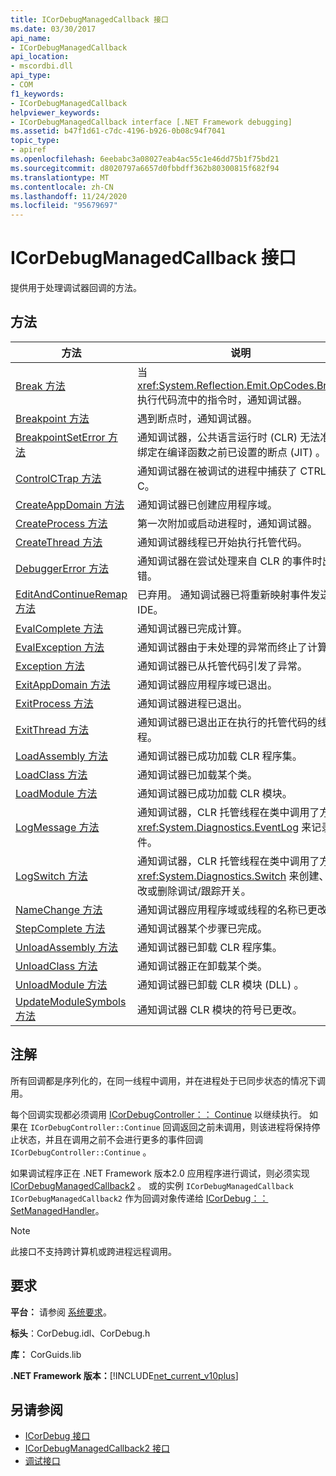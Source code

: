 ```yaml
---
title: ICorDebugManagedCallback 接口
ms.date: 03/30/2017
api_name:
- ICorDebugManagedCallback
api_location:
- mscordbi.dll
api_type:
- COM
f1_keywords:
- ICorDebugManagedCallback
helpviewer_keywords:
- ICorDebugManagedCallback interface [.NET Framework debugging]
ms.assetid: b47f1d61-c7dc-4196-b926-0b08c94f7041
topic_type:
- apiref
ms.openlocfilehash: 6eebabc3a08027eab4ac55c1e46dd75b1f75bd21
ms.sourcegitcommit: d8020797a6657d0fbbdff362b80300815f682f94
ms.translationtype: MT
ms.contentlocale: zh-CN
ms.lasthandoff: 11/24/2020
ms.locfileid: "95679697"
---
```

# <a name="icordebugmanagedcallback-interface"></a>ICorDebugManagedCallback 接口

提供用于处理调试器回调的方法。  
  
## <a name="methods"></a>方法  
  
|方法|说明|  
|------------|-----------------|  
|[Break 方法](icordebugmanagedcallback-break-method.md)|当 <xref:System.Reflection.Emit.OpCodes.Break> 执行代码流中的指令时，通知调试器。|  
|[Breakpoint 方法](icordebugmanagedcallback-breakpoint-method.md)|遇到断点时，通知调试器。|  
|[BreakpointSetError 方法](icordebugmanagedcallback-breakpointseterror-method.md)|通知调试器，公共语言运行时 (CLR) 无法准确绑定在编译函数之前已设置的断点 (JIT) 。|  
|[ControlCTrap 方法](icordebugmanagedcallback-controlctrap-method.md)|通知调试器在被调试的进程中捕获了 CTRL + C。|  
|[CreateAppDomain 方法](icordebugmanagedcallback-createappdomain-method.md)|通知调试器已创建应用程序域。|  
|[CreateProcess 方法](icordebugmanagedcallback-createprocess-method.md)|第一次附加或启动进程时，通知调试器。|  
|[CreateThread 方法](icordebugmanagedcallback-createthread-method.md)|通知调试器线程已开始执行托管代码。|  
|[DebuggerError 方法](icordebugmanagedcallback-debuggererror-method.md)|通知调试器在尝试处理来自 CLR 的事件时出错。|  
|[EditAndContinueRemap 方法](icordebugmanagedcallback-editandcontinueremap-method.md)|已弃用。 通知调试器已将重新映射事件发送到 IDE。|  
|[EvalComplete 方法](icordebugmanagedcallback-evalcomplete-method.md)|通知调试器已完成计算。|  
|[EvalException 方法](icordebugmanagedcallback-evalexception-method.md)|通知调试器由于未处理的异常而终止了计算。|  
|[Exception 方法](icordebugmanagedcallback-exception-method.md)|通知调试器已从托管代码引发了异常。|  
|[ExitAppDomain 方法](icordebugmanagedcallback-exitappdomain-method.md)|通知调试器应用程序域已退出。|  
|[ExitProcess 方法](icordebugmanagedcallback-exitprocess-method.md)|通知调试器进程已退出。|  
|[ExitThread 方法](icordebugmanagedcallback-exitthread-method.md)|通知调试器已退出正在执行的托管代码的线程。|  
|[LoadAssembly 方法](icordebugmanagedcallback-loadassembly-method.md)|通知调试器已成功加载 CLR 程序集。|  
|[LoadClass 方法](icordebugmanagedcallback-loadclass-method.md)|通知调试器已加载某个类。|  
|[LoadModule 方法](icordebugmanagedcallback-loadmodule-method.md)|通知调试器已成功加载 CLR 模块。|  
|[LogMessage 方法](icordebugmanagedcallback-logmessage-method.md)|通知调试器，CLR 托管线程在类中调用了方法 <xref:System.Diagnostics.EventLog> 来记录事件。|  
|[LogSwitch 方法](icordebugmanagedcallback-logswitch-method.md)|通知调试器，CLR 托管线程在类中调用了方法 <xref:System.Diagnostics.Switch> 来创建、修改或删除调试/跟踪开关。|  
|[NameChange 方法](icordebugmanagedcallback-namechange-method.md)|通知调试器应用程序域或线程的名称已更改。|  
|[StepComplete 方法](icordebugmanagedcallback-stepcomplete-method.md)|通知调试器某个步骤已完成。|  
|[UnloadAssembly 方法](icordebugmanagedcallback-unloadassembly-method.md)|通知调试器已卸载 CLR 程序集。|  
|[UnloadClass 方法](icordebugmanagedcallback-unloadclass-method.md)|通知调试器正在卸载某个类。|  
|[UnloadModule 方法](icordebugmanagedcallback-unloadmodule-method.md)|通知调试器已卸载 CLR 模块 (DLL) 。|  
|[UpdateModuleSymbols 方法](icordebugmanagedcallback-updatemodulesymbols-method.md)|通知调试器 CLR 模块的符号已更改。|  
  
## <a name="remarks"></a>注解  

 所有回调都是序列化的，在同一线程中调用，并在进程处于已同步状态的情况下调用。  
  
 每个回调实现都必须调用 [ICorDebugController：： Continue](icordebugcontroller-continue-method.md) 以继续执行。 如果在 `ICorDebugController::Continue` 回调返回之前未调用，则该进程将保持停止状态，并且在调用之前不会进行更多的事件回调 `ICorDebugController::Continue` 。  
  
 如果调试程序正在 .NET Framework 版本2.0 应用程序进行调试，则必须实现 [ICorDebugManagedCallback2](icordebugmanagedcallback2-interface.md) 。 或的实例 `ICorDebugManagedCallback` `ICorDebugManagedCallback2` 作为回调对象传递给 [ICorDebug：： SetManagedHandler](icordebug-setmanagedhandler-method.md)。  
  
> [!NOTE]
> 此接口不支持跨计算机或跨进程远程调用。  
  
## <a name="requirements"></a>要求  

 **平台：** 请参阅 [系统要求](../../get-started/system-requirements.md)。  
  
 **标头**：CorDebug.idl、CorDebug.h  
  
 **库：** CorGuids.lib  
  
 **.NET Framework 版本：**[!INCLUDE[net_current_v10plus](../../../../includes/net-current-v10plus-md.md)]  
  
## <a name="see-also"></a>另请参阅

- [ICorDebug 接口](icordebug-interface.md)
- [ICorDebugManagedCallback2 接口](icordebugmanagedcallback2-interface.md)
- [调试接口](debugging-interfaces.md)
